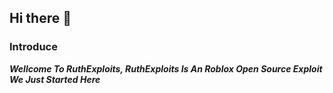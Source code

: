 ## Hi there 👋
### Introduce
***Wellcome To RuthExploits, RuthExploits Is An Roblox Open Source Exploit We Just Started Here***

